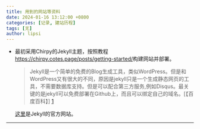 ```yaml
---
title: 用到的网站等资料
date: 2024-01-16 13:12:00 +0800
categories: [记录, 建站历程]
tags: [无]
author: lipsi
---
```

*   最初采用Chirpy的Jekyll主题，按照教程<https://chirpy.cotes.page/posts/getting-started/>构建网站并部署。

    > Jekyll是一个简单的免费的Blog生成工具，类似WordPress。但是和WordPress又有很大的不同，原因是jekyll只是一个生成静态网页的工具，不需要数据库支持。但是可以配合第三方服务,例如Disqus。最关键的是jekyll可以免费部署在Github上，而且可以绑定自己的域名。[【百度百科】] [1]

    [这里](https://jekyllrb.com/ "Jekyll")是Jekyll的官方网站。

---

[1]: https://baike.baidu.com/item/jekyll/1164861?fr=ge_ala (百度百科-Jekyll)